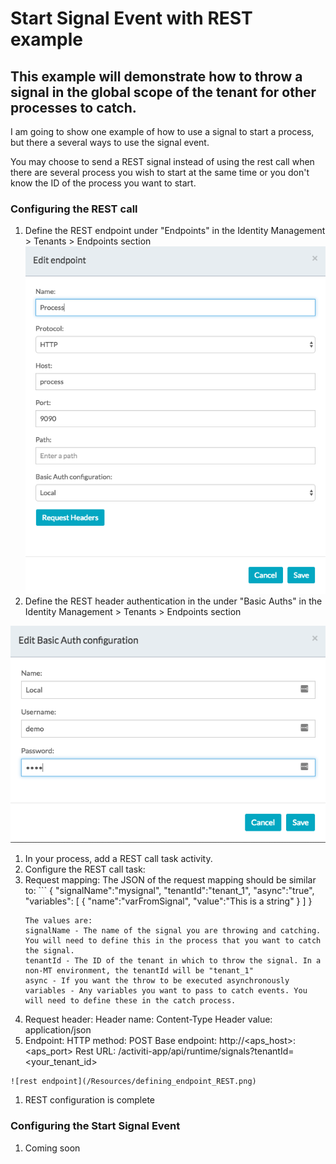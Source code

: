 # Start Signal Event with REST example
## This example will demonstrate how to throw a signal in the global scope of the tenant for other processes to catch.

I am going to show one example of how to use a signal to start a process, but there a several ways to use the signal event.

You may choose to send a REST signal instead of using the rest call when there are several process you wish to start at the same time or you don't know the ID of the process you want to start.

### Configuring the REST call
1. Define the REST endpoint under "Endpoints" in the Identity Management > Tenants > Endpoints section
![endpoint config](Resources/defining_rest_endpoint.png)
1. Define the REST header authentication in the under "Basic Auths" in the Identity Management > Tenants > Endpoints section

![auth config](/Resources/defining_basic_auth_header.png)
1. In your process, add a REST call task activity.
1. Configure the REST call task:
  1.  Request mapping:
    The JSON of the request mapping should be similar to:
    ```
      {
          "signalName":"mysignal",
          "tenantId":"tenant_1",
          "async":"true",
          "variables":
            [
              {
                "name":"varFromSignal",
                "value":"This is a string"
              }
            ]
      }
      ```
      The values are:
      signalName - The name of the signal you are throwing and catching. You will need to define this in the process that you want to catch the signal.
      tenantId - The ID of the tenant in which to throw the signal. In a non-MT environment, the tenantId will be "tenant_1"
      async - If you want the throw to be executed asynchronously
      variables - Any variables you want to pass to catch events. You will need to define these in the catch process.
  1. Request header:
    Header name: Content-Type
    Header value: application/json
  1. Endpoint:
    HTTP method: POST
    Base endpoint: http://<aps_host>:<aps_port>
    Rest URL: /activiti-app/api/runtime/signals?tenantId=<your_tenant_id>
    
    ![rest endpoint](/Resources/defining_endpoint_REST.png)
  1. REST configuration is complete

### Configuring the Start Signal Event
1. Coming soon
